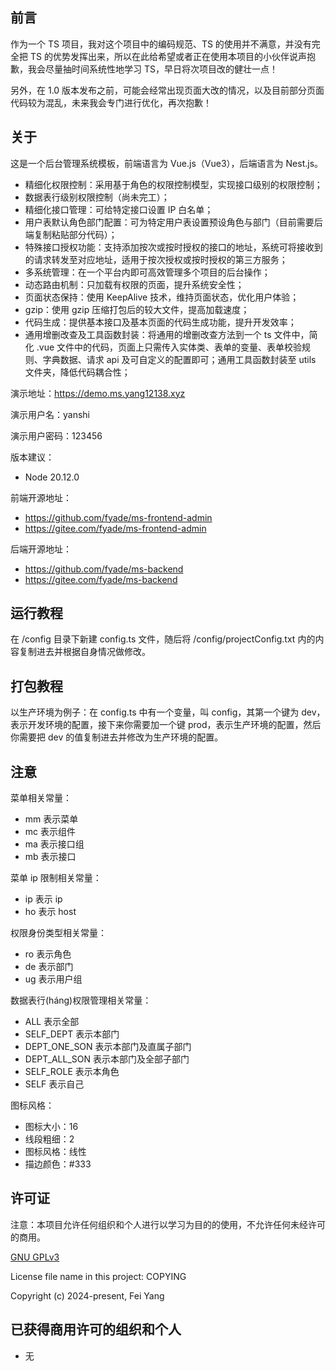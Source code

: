## 前言

作为一个 TS 项目，我对这个项目中的编码规范、TS 的使用并不满意，并没有完全把 TS 的优势发挥出来，所以在此给希望或者正在使用本项目的小伙伴说声抱歉，我会尽量抽时间系统性地学习 TS，早日将次项目改的健壮一点！

另外，在 1.0 版本发布之前，可能会经常出现页面大改的情况，以及目前部分页面代码较为混乱，未来我会专门进行优化，再次抱歉！

## 关于

这是一个后台管理系统模板，前端语言为 Vue.js（Vue3），后端语言为 Nest.js。

- 精细化权限控制：采用基于角色的权限控制模型，实现接口级别的权限控制；
- 数据表行级别权限控制（尚未完工）；
- 精细化接口管理：可给特定接口设置 IP 白名单；
- 用户表默认角色部门配置：可为特定用户表设置预设角色与部门（目前需要后端复制粘贴部分代码）；
- 特殊接口授权功能：支持添加按次或按时授权的接口的地址，系统可将接收到的请求转发至对应地址，适用于按次授权或按时授权的第三方服务；
- 多系统管理：在一个平台内即可高效管理多个项目的后台操作；
- 动态路由机制：只加载有权限的页面，提升系统安全性；
- 页面状态保持：使用 KeepAlive 技术，维持页面状态，优化用户体验；
- gzip：使用 gzip 压缩打包后的较大文件，提高加载速度；
- 代码生成：提供基本接口及基本页面的代码生成功能，提升开发效率；
- 通用增删改查及工具函数封装：将通用的增删改查方法到一个 ts 文件中，简化 .vue 文件中的代码，页面上只需传入实体类、表单的变量、表单校验规则、字典数据、请求 api 及可自定义的配置即可；通用工具函数封装至 utils 文件夹，降低代码耦合性；

演示地址：https://demo.ms.yang12138.xyz

演示用户名：yanshi

演示用户密码：123456

版本建议：
- Node 20.12.0

前端开源地址：
- https://github.com/fyade/ms-frontend-admin
- https://gitee.com/fyade/ms-frontend-admin

后端开源地址：
- https://github.com/fyade/ms-backend
- https://gitee.com/fyade/ms-backend

## 运行教程

在 /config 目录下新建 config.ts 文件，随后将 /config/projectConfig.txt 内的内容复制进去并根据自身情况做修改。

## 打包教程

以生产环境为例子：在 config.ts 中有一个变量，叫 config，其第一个键为 dev，表示开发环境的配置，接下来你需要加一个键 prod，表示生产环境的配置，然后你需要把 dev 的值复制进去并修改为生产环境的配置。

## 注意

菜单相关常量：
* mm 表示菜单
* mc 表示组件
* ma 表示接口组
* mb 表示接口

菜单 ip 限制相关常量：
* ip 表示 ip
* ho 表示 host

权限身份类型相关常量：
* ro 表示角色
* de 表示部门
* ug 表示用户组

数据表行(háng)权限管理相关常量：
* ALL 表示全部
* SELF_DEPT 表示本部门
* DEPT_ONE_SON 表示本部门及直属子部门
* DEPT_ALL_SON 表示本部门及全部子部门
* SELF_ROLE 表示本角色
* SELF 表示自己

图标风格：
* 图标大小：16
* 线段粗细：2
* 图标风格：线性
* 描边颜色：#333

## 许可证

注意：本项目允许任何组织和个人进行以学习为目的的使用，不允许任何未经许可的商用。

[GNU GPLv3](https://www.gnu.org/licenses/gpl-3.0.txt)

License file name in this project: COPYING

Copyright (c) 2024-present, Fei Yang

## 已获得商用许可的组织和个人

- 无
